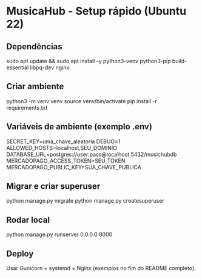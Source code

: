 # MusicaHub - Setup rápido (Ubuntu 22)


## Dependências


sudo apt update && sudo apt install -y python3-venv python3-pip build-essential libpq-dev nginx


## Criar ambiente


python3 -m venv venv
source venv/bin/activate
pip install -r requirements.txt


## Variáveis de ambiente (exemplo .env)


SECRET_KEY=uma_chave_aleatoria
DEBUG=1
ALLOWED_HOSTS=localhost,SEU_DOMINIO
DATABASE_URL=postgres://user:pass@localhost:5432/musichubdb
MERCADOPAGO_ACCESS_TOKEN=SEU_TOKEN
MERCADOPAGO_PUBLIC_KEY=SUA_CHAVE_PUBLICA


## Migrar e criar superuser


python manage.py migrate
python manage.py createsuperuser


## Rodar local


python manage.py runserver 0.0.0.0:8000


## Deploy


Usar Gunicorn + systemd + Nginx (exemplos no fim do README completo).
